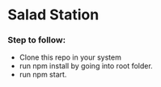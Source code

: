 # Salad Station
### Step to follow:

- Clone this repo in your system
- run npm install by going into root folder.
- run npm start.